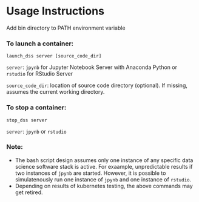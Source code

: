 # Usage Instructions

Add bin directory to PATH environment variable

### To launch a container:
```
launch_dss server [source_code_dir]
```
`server`: `jpynb` for Jupyter Notebook Server with Anaconda Python or `rstudio` for RStudio Server

`source_code_dir`: location of source code directory (optional).  If missing, assumes the current working directory.


### To stop a container:
```
stop_dss server
```
`server`: `jpynb` or `rstudio`

### Note:
* The bash script design assumes only one instance of any specific data science software stack is active.  For exaample, unpredictable results if two instances of `jpynb` are started.  However, it is possible to simulatenously run one instance of `jpynb` and one instance of `rstudio`.
* Depending on results of kubernetes testing, the above commands may get retired.
